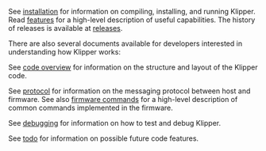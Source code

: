 See [installation](Installation.md) for information on compiling,
installing, and running Klipper. Read [features](Features.md) for a
high-level description of useful capabilities. The history of releases
is available at [releases](Releases.md).

There are also several documents available for developers interested
in understanding how Klipper works:

See [code overview](Code_Overview.md) for information on the structure
and layout of the Klipper code.

See [protocol](Protocol.md) for information on the messaging protocol
between host and firmware. See also
[firmware commands](Firmware_Commands.md) for a high-level description
of common commands implemented in the firmware.

See [debugging](Debugging.md) for information on how to test and debug
Klipper.

See [todo](Todo.md) for information on possible future code features.
